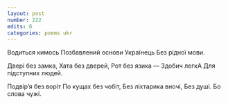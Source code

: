 ```yaml
---
layout: post
number: 222
edits: 6
categories: poems ukr
---
```


Водиться кимось
Позбавлений основи
Українець
Без рідної мови.

Двері без замка,
Хата без дверей, 
Рот без язика —
Здобич легкА
Для підступних людей. 

Подвір’я без воріт
По кущах без чобіт,
Без ліхтарика вночі,
Без душі.
Бо слова чужі.
